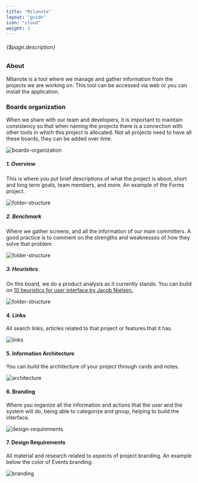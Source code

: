 ```yaml
---
title: "Milanote"
layout: "guide"
icon: "cloud"
weight: 3
---
```


###### {$page.description}

<article id="1">

### About

Milanote is a tool where we manage and gather information from the projects we are working on. This tool can be accessed via web or you can install the application.


</article>

<article id="2">

### Boards organization

When we share with our team and developers, it is important to maintain consistency so that when naming the projects there is a connection with other tools in which this project is allocated.
Not all projects need to have all these boards, they can be added over time.

![boards-organization](/images/board-organization.png)

##### 1. Overview

This is where you put brief descriptions of what the project is about, short and long term goals, team members, and more. An example of the Forms project.

![folder-structure](/images/overview.png)

##### 2. Benchmark

Where we gather screens, and all the information of our main committers. A good practice is to comment on the strengths and weaknesses of how they solve that problem. 

![folder-structure](/images/benchmark.png)

##### 3. Heuristics

On this board, we do a product analysis as it currently stands. You can build on [10 heuristics for user interface by Jacob Nielsen.](https://www.nngroup.com/articles/ten-usability-heuristics/)

![folder-structure](/images/heuristics.png)


#### 4. Links

All search links, articles related to that project or features that it has.

![links](/images/links.png)


#### 5. Information Architecture

You can build the architecture of your project through cards and notes.

![architecture](/images/architecture.png)


#### 6. Branding

Where you organize all the information and actions that the user and the system will do, being able to categorize and group, helping to build the interface.

![design-requirements](/images/design-requirements.png)


#### 7. Design Requirements

All material and research related to aspects of project branding. An example below the color of Events branding.

![branding](/images/branding.png)



</article>



